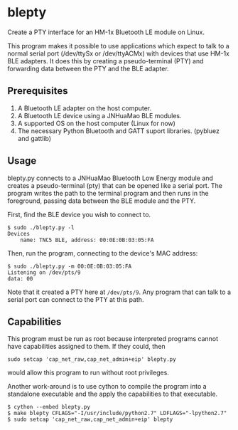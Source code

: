 # blepty
Create a PTY interface for an HM-1x Bluetooth LE module on Linux.

This program makes it possible to use applications which expect to
talk to a normal serial port (/dev/ttySx or /dev/ttyACMx) with
devices that use HM-1x BLE adapters.  It does this by creating
a pseudo-terminal (PTY) and forwarding data between the PTY and
the BLE adapter.

## Prerequisites

1. A Bluetooth LE adapter on the host computer.
2. A Bluetooth LE device using a JNHuaMao BLE modules.
3. A supported OS on the host computer (Linux for now)
4. The necessary Python Bluetooth and GATT suport libraries.
   (pybluez and gattlib)

## Usage

blepty.py connects to a JNHuaMao Bluetooth Low Energy module and
creates a pseudo-terminal (pty) that can be opened like a serial
port.  The program writes the path to the terminal program and then
runs in the foreground, passing data between the BLE module and
the PTY.

First, find the BLE device you wish to connect to.

    $ sudo ./blepty.py -l
    Devices
        name: TNC5 BLE, address: 00:0E:0B:03:05:FA

Then, run the program, connecting to the device's MAC address:

    $ sudo ./blepty.py -m 00:0E:0B:03:05:FA
    Listening on /dev/pts/9
    data: 00

Note that it created a PTY here at `/dev/pts/9`.  Any program that
can talk to a serial port can connect to the PTY at this path.

## Capabilities

This program must be run as root because interpreted programs
cannot have capabilities assigned to them.  If they could, then

    sudo setcap 'cap_net_raw,cap_net_admin+eip' blepty.py 

would allow this program to run without root privileges.

Another work-around is to use cython to compile the program into a
standalone executable and the apply the capabilities to that
executable.

    $ cython --embed blepty.py 
    $ make blepty CFLAGS="-I/usr/include/python2.7" LDFLAGS="-lpython2.7"
    $ sudo setcap 'cap_net_raw,cap_net_admin+eip' blepty
